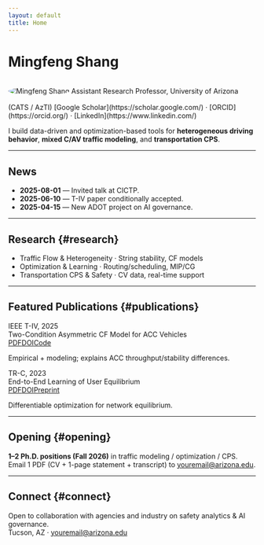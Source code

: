```yaml
---
layout: default
title: Home
---
```


# Mingfeng Shang
<img src="/assets/images/MS_photo.jpg" alt="Mingfeng Shang" style="max-width:200px;border-radius:50%;margin:16px 0;">
Assistant Research Professor, University of Arizona (CATS / AzTI)  
[Google Scholar](https://scholar.google.com/) · [ORCID](https://orcid.org/) · [LinkedIn](https://www.linkedin.com/) 

I build data-driven and optimization-based tools for **heterogeneous driving behavior**, **mixed C/AV traffic modeling**, and **transportation CPS**.

---

## News
- **2025-08-01** — Invited talk at CICTP.
- **2025-06-10** — T-IV paper conditionally accepted.
- **2025-04-15** — New ADOT project on AI governance.

---

## Research {#research}
- Traffic Flow & Heterogeneity · String stability, CF models  
- Optimization & Learning · Routing/scheduling, MIP/CG  
- Transportation CPS & Safety · CV data, real-time support

---

## Featured Publications {#publications}
<div class="grid">
  <div class="card">
    <div class="meta">IEEE T-IV, 2025</div>
    <div class="title">Two-Condition Asymmetric CF Model for ACC Vehicles</div>
    <div class="links"><a href="#">PDF</a><a href="#">DOI</a><a href="#">Code</a></div>
    <p>Empirical + modeling; explains ACC throughput/stability differences.</p>
  </div>
  <div class="card">
    <div class="meta">TR-C, 2023</div>
    <div class="title">End-to-End Learning of User Equilibrium</div>
    <div class="links"><a href="#">PDF</a><a href="#">DOI</a><a href="#">Preprint</a></div>
    <p>Differentiable optimization for network equilibrium.</p>
  </div>
</div>

---

## Opening {#opening}
**1–2 Ph.D. positions (Fall 2026)** in traffic modeling / optimization / CPS.  
Email 1 PDF (CV + 1-page statement + transcript) to youremail@arizona.edu.

---

## Connect {#connect}
Open to collaboration with agencies and industry on safety analytics & AI governance.  
Tucson, AZ · youremail@arizona.edu

